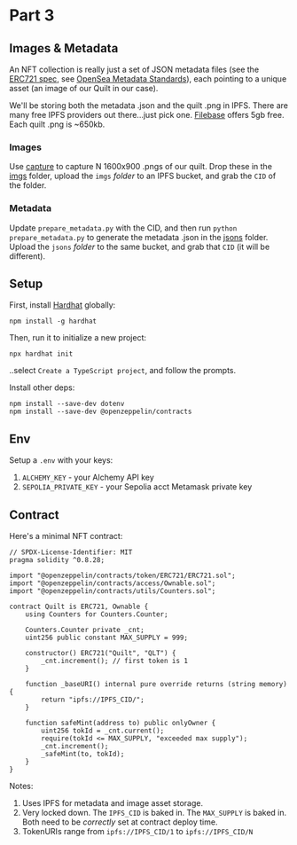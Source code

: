 # Part 3

## Images & Metadata

An NFT collection is really just a set of JSON metadata files (see the [ERC721 spec](https://github.com/ethereum/ercs/blob/master/ERCS/erc-721.md), see [OpenSea Metadata Standards](https://docs.opensea.io/docs/metadata-standards)), each pointing to a unique asset (an image of our Quilt in our case).

We'll be storing both the metadata .json and the quilt .png in IPFS. There are many free IPFS providers out there...just pick one. [Filebase](https://filebase.com/) offers 5gb free. Each quilt .png is ~650kb.

### Images

Use [capture](../part2/capture) to capture N 1600x900 .pngs of our quilt. Drop these in the [imgs](imgs/) folder, upload the `imgs` _folder_ to an IPFS bucket, and grab the `CID` of the folder.

### Metadata

Update `prepare_metadata.py` with the CID, and then run `python prepare_metadata.py` to generate the metadata .json in the [jsons](jsons/) folder. Upload the `jsons` _folder_ to the same bucket, and grab that `CID` (it will be different).

## Setup

First, install [Hardhat](https://hardhat.org/) globally:

```
npm install -g hardhat
```

Then, run it to initialize a new project:

```
npx hardhat init
```

..select `Create a TypeScript project`, and follow the prompts.

Install other deps:

```
npm install --save-dev dotenv
npm install --save-dev @openzeppelin/contracts
```

## Env

Setup a `.env` with your keys:

1. `ALCHEMY_KEY` - your Alchemy API key
2. `SEPOLIA_PRIVATE_KEY` - your Sepolia acct Metamask private key

## Contract

Here's a minimal NFT contract:

```solidity
// SPDX-License-Identifier: MIT
pragma solidity ^0.8.28;

import "@openzeppelin/contracts/token/ERC721/ERC721.sol";
import "@openzeppelin/contracts/access/Ownable.sol";
import "@openzeppelin/contracts/utils/Counters.sol";

contract Quilt is ERC721, Ownable {
    using Counters for Counters.Counter;

    Counters.Counter private _cnt;
    uint256 public constant MAX_SUPPLY = 999;

    constructor() ERC721("Quilt", "QLT") {
        _cnt.increment(); // first token is 1
    }

    function _baseURI() internal pure override returns (string memory) {
        return "ipfs://IPFS_CID/";
    }

    function safeMint(address to) public onlyOwner {
        uint256 tokId = _cnt.current();
        require(tokId <= MAX_SUPPLY, "exceeded max supply");
        _cnt.increment();
        _safeMint(to, tokId);
    }
}
```

Notes:

1. Uses IPFS for metadata and image asset storage.
2. Very locked down. The `IPFS_CID` is baked in. The `MAX_SUPPLY` is baked in. Both need to be _correctly_ set at contract deploy time.
3. TokenURIs range from `ipfs://IPFS_CID/1` to `ipfs://IPFS_CID/N`

##
